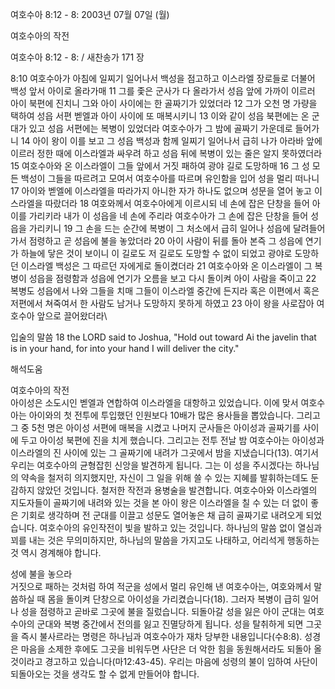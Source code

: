 여호수아 8:12 - 8: 
2003년 07월 07일 (월)

여호수아의 작전



여호수아 8:12 - 8: / 새찬송가 171 장


8:10 여호수아가 아침에 일찌기 일어나서 백성을 점고하고 이스라엘 장로들로 더불어 백성 앞서 아이로 올라가매 11 그를 좇은 군사가 다 올라가서 성읍 앞에 가까이 이르러 아이 북편에 진치니 그와 아이 사이에는 한 골짜기가 있었더라 12 그가 오천 명 가량을 택하여 성읍 서편 벧엘과 아이 사이에 또 매복시키니 13 이와 같이 성읍 북편에는 온 군대가 있고 성읍 서편에는 복병이 있었더라 여호수아가 그 밤에 골짜기 가운데로 들어가니 14 아이 왕이 이를 보고 그 성읍 백성과 함께 일찌기 일어나서 급히 나가 아라바 앞에 이르러 정한 때에 이스라엘과 싸우려 하고 성읍 뒤에 복병이 있는 줄은 알지 못하였더라 15 여호수아와 온 이스라엘이 그들 앞에서 거짓 패하여 광야 길로 도망하매 16 그 성 모든 백성이 그들을 따르려고 모여서 여호수아를 따르며 유인함을 입어 성을 멀리 떠나니 17 아이와 벧엘에 이스라엘을 따라가지 아니한 자가 하나도 없으며 성문을 열어 놓고 이스라엘을 따랐더라 18 여호와께서 여호수아에게 이르시되 네 손에 잡은 단창을 들어 아이를 가리키라 내가 이 성읍을 네 손에 주리라 여호수아가 그 손에 잡은 단창을 들어 성읍을 가리키니 19 그 손을 드는 순간에 복병이 그 처소에서 급히 일어나 성읍에 달려들어가서 점령하고 곧 성읍에 불을 놓았더라 20 아이 사람이 뒤를 돌아 본즉 그 성읍에 연기가 하늘에 닿은 것이 보이니 이 길로도 저 길로도 도망할 수 없이 되었고 광야로 도망하던 이스라엘 백성은 그 따르던 자에게로 돌이켰더라 21 여호수아와 온 이스라엘이 그 복병이 성읍을 점령함과 성읍에 연기가 오름을 보고 다시 돌이켜 아이 사람을 죽이고 22 복병도 성읍에서 나와 그들을 치매 그들이 이스라엘 중간에 든지라 혹은 이편에서 혹은 저편에서 쳐죽여서 한 사람도 남거나 도망하지 못하게 하였고 23 아이 왕을 사로잡아 여호수아 앞으로 끌어왔더라\ 

입술의 말씀 
18 the LORD said to Joshua, "Hold out toward Ai the javelin that is in your hand, for into your hand I will deliver the city."

해석도움





여호수아의 작전  
아이성은 소도시인 벧엘과 연합하여 이스라엘을 대항하고 있었습니다. 이에 맞서 여호수아는 아이와의 첫 전투에 투입했던 인원보다 10배가 많은 용사들을 뽑았습니다. 그리고 그 중 5천 명은 아이성 서편에 매복을 시켰고 나머지 군사들은 아이성과 골짜기를 사이에 두고 아이성 북편에 진을 치게 했습니다. 그리고는 전투 전날 밤 여호수아는 아이성과 이스라엘의 진 사이에 있는 그 골짜기에 내려가 그곳에서 밤을 지냈습니다(13). 여기서 우리는 여호수아의 균형잡힌 신앙을 발견하게 됩니다. 그는 이 성을 주시겠다는 하나님의 약속을 철저히 의지했지만, 자신이 그 일을 위해 쓸 수 있는 지혜를 발휘하는데도 둔감하지 않았던 것입니다. 철저한 작전과 용병술을 발견합니다. 여호수아와 이스라엘의 지도자들이 골짜기에 내려와 있는 것을 본 아이 왕은 이스라엘을 칠 수 있는 더 없이 좋은 기회로 생각하며 전 군대를 이끌고 성문도 열어놓은 채 급히 골짜기로 내려오게 되었습니다. 여호수아의 유인작전이 빛을 발하고 있는 것입니다. 하나님의 말씀 없이 열심과 꾀를 내는 것은 무의미하지만, 하나님의 말씀을 가지고도 나태하고, 어리석게 행동하는 것 역시 경계해야 합니다. 

성에 불을 놓으라  
거짓으로 패하는 것처럼 하여 적군을 성에서 멀리 유인해 낸 여호수아는, 여호와께서 말씀하실 때 몸을 돌이켜 단창으로 아이성을 가리켰습니다(18). 그러자 복병이 급히 일어나 성을 점령하고 곧바로 그곳에 불을 질렀습니다. 되돌아갈 성을 잃은 아이 군대는 여호수아의 군대와 복병 중간에서 전의를 잃고 진멸당하게 됩니다. 성을 탈취하게 되면 그곳을 즉시 불사르라는 명령은 하나님과 여호수아가 재차 당부한 내용입니다(수8:8). 성경은 마음을 소제한 후에도 그곳을 비워두면 사단은 더 악한 힘을 동원해서라도 되돌아 올 것이라고 경고하고 있습니다(마12:43-45). 우리는 마음에 성령의 불이 임하여 사단이 되돌아오는 것을 생각도 할 수 없게 만들어야 합니다.
